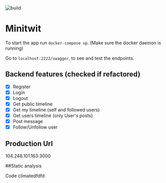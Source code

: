 ![build](https://github.com/Dev-Janitors/minitwit/actions/workflows/continous-deployment.yml/badge.svg)

# Minitwit

To start the app run `docker-compose up`. (Make sure the docker daemon is running)

Go to `localhost:2222/swagger`, to see and test the endpoints.

## Backend features (checked if refactored)

-   [x] Register
-   [x] Login
-   [x] Logout
-   [x] Get public timeline
-   [x] Get my timeline (self and followed users)
-   [x] Get users timeline (only User's posts)
-   [x] Post message
-   [x] Follow/Unfollow user

## Production Url
104.248.101.163:3000

##Static analysis

Code climatedfdfd
